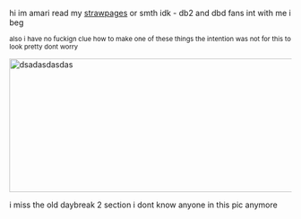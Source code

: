 hi im amari read my [strawpages](https://worstleon.straw.page/) or smth idk - db2 and dbd fans int with me i beg

<sub>also i have no fuckign clue how to make one of these things the intention was not for this to look pretty dont worry</sub>


<img width="706" height="238" alt="dsadasdasdas" src="https://github.com/user-attachments/assets/fbf03ed0-4757-4720-aa4d-c236f86df309" />

i miss the old daybreak 2 section i dont know anyone in this pic anymore
